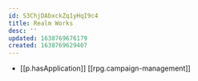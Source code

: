 ```yaml
---
id: S3ChjDAbxckZq1yHqI9c4
title: Realm Works
desc: ''
updated: 1638769676179
created: 1638769629407
---
```



- [[p.hasApplication]] [[rpg.campaign-management]]
